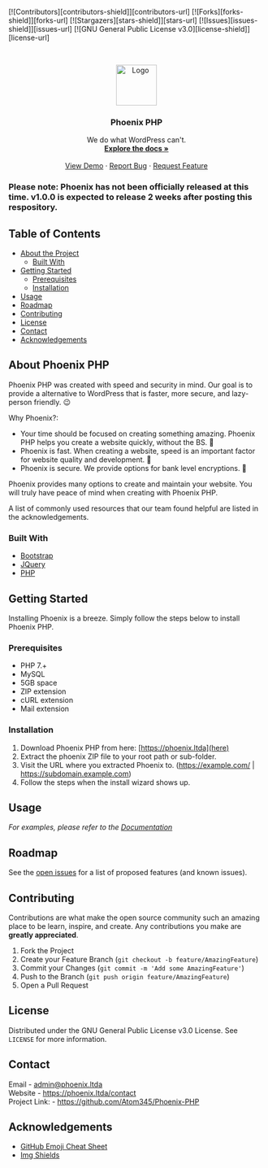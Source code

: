 [![Contributors][contributors-shield]][contributors-url]
[![Forks][forks-shield]][forks-url]
[![Stargazers][stars-shield]][stars-url]
[![Issues][issues-shield]][issues-url]
[![GNU General Public License v3.0][license-shield]][license-url]


<!-- PROJECT LOGO -->
<br />
<p align="center">
  <a href="https://cdn.discordapp.com/attachments/696883408168681482/793637431127703602/phoenix_1.png">
    <img src="images/logo.png" alt="Logo" width="80" height="80">
  </a>

  <h3 align="center">Phoenix PHP</h3>

  <p align="center">
    We do what WordPress can't.
    <br />
    <a href="https://phoenix.ltda/docsV2"><strong>Explore the docs »</strong></a>
    <br />
    <br />
    <a href="https://phoenix.ltda/demo">View Demo</a>
    ·
    <a href="https://github.com/othneildrew/Best-README-Template/issues">Report Bug</a>
    ·
    <a href="https://github.com/othneildrew/Best-README-Template/issues">Request Feature</a>
  </p>
</p>

<h3><b>Please note:</b> Phoenix has not been officially released at this time. v1.0.0 is expected to release 2 weeks after posting this respository.</h3>

<!-- TABLE OF CONTENTS -->
## Table of Contents

* [About the Project](#about-the-project)
  * [Built With](#built-with)
* [Getting Started](#getting-started)
  * [Prerequisites](#prerequisites)
  * [Installation](#installation)
* [Usage](#usage)
* [Roadmap](#roadmap)
* [Contributing](#contributing)
* [License](#license)
* [Contact](#contact)
* [Acknowledgements](#acknowledgements)



<!-- ABOUT THE PROJECT -->
## About Phoenix PHP

Phoenix PHP was created with speed and security in mind. Our goal is to provide a alternative to WordPress that is faster, more secure, and lazy-person friendly. 😉

Why Phoenix?:
* Your time should be focused on creating something amazing. Phoenix PHP helps you create a website quickly, without the BS. 🎨
* Phoenix is fast. When creating a website, speed is an important factor for website quality and development. 🚆
* Phoenix is secure. We provide options for bank level encryptions. 🔐

Phoenix provides many options to create and maintain your website. You will truly have peace of mind when creating with Phoenix PHP.

A list of commonly used resources that our team found helpful are listed in the acknowledgements.

### Built With
* [Bootstrap](https://getbootstrap.com)
* [JQuery](https://jquery.com)
* [PHP](https://www.php.net/)


<!-- GETTING STARTED -->
## Getting Started

Installing Phoenix is a breeze. Simply follow the steps below to install Phoenix PHP.

### Prerequisites
* PHP 7.+
* MySQL 
* 5GB space
* ZIP extension
* cURL extension
* Mail extension

### Installation

1. Download Phoenix PHP from here: [https://phoenix.ltda](here)
2. Extract the phoenix ZIP file to your root path or sub-folder.
3. Visit the URL where you extracted Phoenix to. (https://example.com/ | https://subdomain.example.com)
4. Follow the steps when the install wizard shows up.

<!-- USAGE EXAMPLES -->
## Usage

_For examples, please refer to the [Documentation](https://phoenix.ltda/docsV2)_

<!-- ROADMAP -->
## Roadmap

See the [open issues](https://github.com/othneildrew/Best-README-Template/issues) for a list of proposed features (and known issues).

<!-- CONTRIBUTING -->
## Contributing

Contributions are what make the open source community such an amazing place to be learn, inspire, and create. Any contributions you make are **greatly appreciated**.

1. Fork the Project
2. Create your Feature Branch (`git checkout -b feature/AmazingFeature`)
3. Commit your Changes (`git commit -m 'Add some AmazingFeature'`)
4. Push to the Branch (`git push origin feature/AmazingFeature`)
5. Open a Pull Request

<!-- LICENSE -->
## License

Distributed under the GNU General Public License v3.0 License. See `LICENSE` for more information.

<!-- CONTACT -->
## Contact

Email - admin@phoenix.ltda
<br>
Website - https://phoenix.ltda/contact
<br>
Project Link: - https://github.com/Atom345/Phoenix-PHP

<!-- ACKNOWLEDGEMENTS -->
## Acknowledgements
* [GitHub Emoji Cheat Sheet](https://www.webpagefx.com/tools/emoji-cheat-sheet)
* [Img Shields](https://shields.io)
